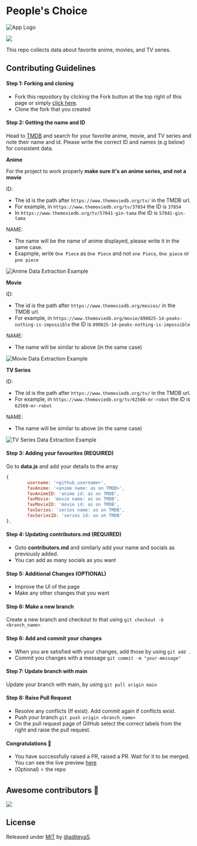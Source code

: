 # People's Choice

![App Logo](https://github.com/aditeyaS/peoples-choice/blob/main/assets/favicon.png)

<a href="https://aditeyas.github.io/peoples-choice/" aria-label="See Current Stats"><img src="https://img.shields.io/badge/see_current_stats-green?style=for-the-badge"/>
</a>

This repo collects data about favorite anime, movies, and TV series.

## Contributing Guidelines

#### Step 1: Forking and cloning
- Fork this repository by clicking the Fork button at the top right of this page or simply [click here](https://github.com/aditeyaS/peoples-choice/fork).
- Clone the fork that you created

#### Step 2: Getting the name and ID
Head to [TMDB](https://www.themoviedb.org/) and search for your favorite anime, movie, and TV series and note their name and id. Please write the correct ID and names (e.g below) for consistent data.

**Anime**

For the project to work properly **make sure it's an anime series, and not a movie**

ID:
- The id is the path after ```https://www.themoviedb.org/tv/``` in the TMDB url.
- For example, in ```https://www.themoviedb.org/tv/37854``` the ID is ```37854```
- In ```https://www.themoviedb.org/tv/57041-gin-tama``` the ID is ```57041-gin-tama```

NAME:
- The name will be the name of anime displayed, please write it in the same case.
- Exapmple, write ```One Piece``` as ```One Piece``` and not ```one Piece```, ```One piece``` or ```pne piece```

![Anime Data Extraction Example](https://github.com/aditeyaS/peoples-choice/blob/main/assets/anime.png)

**Movie**

ID:
- The id is the path after ```https://www.themoviedb.org/movies/``` in the TMDB url.
- For example, in ```https://www.themoviedb.org/movie/890825-14-peaks-nothing-is-impossible``` the ID is ```890825-14-peaks-nothing-is-impossible```

NAME:
- The name will be similar to above (in the same case)

![Movie Data Extraction Example](https://github.com/aditeyaS/peoples-choice/blob/main/assets/movie.png)

**TV Series**

ID:
- The id is the path after ```https://www.themoviedb.org/tv/``` in the TMDB url.
- For example, in ```https://www.themoviedb.org/tv/62560-mr-robot``` the ID is ```62560-mr-robot```

NAME:
- The name will be similar to above (in the same case)

![TV Series Data Extraction Example](https://github.com/aditeyaS/peoples-choice/blob/main/assets/tv-series.png)

#### Step 3: Adding your favourites (REQUIRED)
Go to **data.js** and add your details to the array
```javascript
{
        username: '<github_username>',
        favAnime: '<anime name: as on TMDB>',
        favAnimeID: 'anime id: as on TMDB',
        favMovie: 'movie name: as on TMDB',
        favMovieID: 'movie id: as on TMDB',
        favSeries: 'series name: as on TMDB',
        favSeriesID: 'series id: as on TMDB'
},
```
#### Step 4: Updating contributors.md (REQUIRED)
- Goto **contributors.md** and similarly add your name and socials as previously added.
- You can add as many socials as you want

#### Step 5: Additional Changes (OPTIONAL)
- Improve the UI of the page
- Make any other changes that you want

#### Step 6: Make a new branch
Create a new branch and checkout to that using ```git checkout -b <branch_name>```

#### Step 6: Add and commit your changes
- When you are satisfied with your changes, add those by using ```git add .```
- Commit you changes with a message ```git commit -m "your-message"```

#### Step 7: Update branch with main
Update your branch with main, by using ```git pull origin main```

#### Step 8: Raise Pull Request
- Resolve any conflicts (If exist). Add commit again if conflicts exist.
- Push your branch ```git push origin <branch_name>```
- On the pull request page of GitHub select the correct labels from the right and raise the pull request.

#### Congratulations 🎉
- You have successfully raised a PR, raised a PR. Wait for it to be merged. You can see the live preview [here](https://aditeyas.github.io/peoples-choice/)
- (Optional) ⭐ the repo

## Awesome contributors 🤩
<a href="https://github.com/aditeyas/peoples-choice/graphs/contributors">
  <img src="https://contributors-img.web.app/image?repo=aditeyaS/peoples-choice" />
</a>

## License

Released under [MIT](/LICENSE) by [@aditeyaS](https://github.com/aditeyaS).